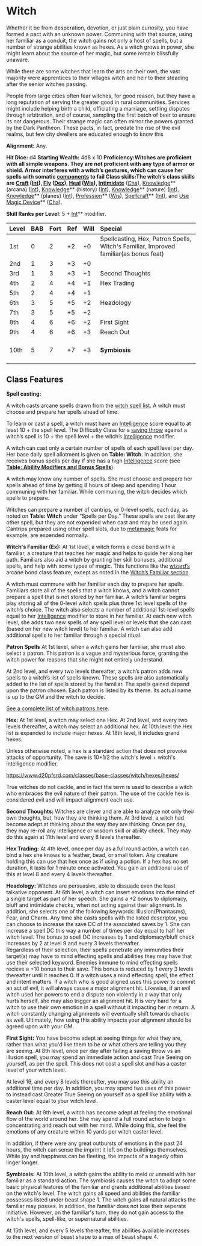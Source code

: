 # Witch

Whether it be from desperation, devotion, or just plain curiosity, you have formed a pact with an unknown power.  Communing with that source, using her familiar as a conduit, the witch gains not only a host of spells, but a number of strange abilities known as hexes. As a witch grows in power, she might learn about the source of her magic, but some remain blissfully unaware.

While there are some witches that learn the arts on their own, the vast majority were apprentices to their villages witch and heir to their steading after the senior witches passing.

People from large cities often fear witches, for good reason, but they have a long reputation of serving the greater good in rural communities.  Services might include helping birth a child, officiating a marriage, settling disputes through arbitration, and of course, sampling the first batch of beer to ensure its not dangerous.
Their strange magic can often mirror the powers granted by the Dark Pantheon.  These pacts, in fact, predate the rise of the evil realms, but few city dwellers are educated enough to know this

**Alignment:**  Any.

**Hit Dice:** d4
**Starting Wealth:** 4d8 x 10
**Proficiency:**Witches are proficient with all simple weapons. They are not proficient with any type of armor or shield. Armor interferes with a witch’s gestures, which can cause her spells with somatic [components](https://www.d20pfsrd.com/magic#TOC-Components) to fail 
**Class skills:**The witch’s class skills are [Craft](https://www.d20pfsrd.com/skills/craft)** ([Int](https://www.d20pfsrd.com/basics-ability-scores/ability-scores#TOC-Intelligence-Int-)), [Fly](https://www.d20pfsrd.com/skills/fly)** ([Dex](https://www.d20pfsrd.com/basics-ability-scores/ability-scores#TOC-Dexterity-Dex-)), [Heal](https://www.d20pfsrd.com/skills/heal)** ([Wis](https://www.d20pfsrd.com/basics-ability-scores/ability-scores#TOC-Wisdom-Wis-)), [Intimidate](https://www.d20pfsrd.com/skills/intimidate)** ([Cha](https://www.d20pfsrd.com/basics-ability-scores/ability-scores#TOC-Charisma-Cha-)), [Knowledge](https://www.d20pfsrd.com/skills/knowledge)** (arcana) ([Int](https://www.d20pfsrd.com/basics-ability-scores/ability-scores#TOC-Intelligence-Int-)), [Knowledge](https://www.d20pfsrd.com/skills/knowledge)** (history) ([Int](https://www.d20pfsrd.com/basics-ability-scores/ability-scores#TOC-Intelligence-Int-)), [Knowledge](https://www.d20pfsrd.com/skills/knowledge)** (nature) ([Int](https://www.d20pfsrd.com/basics-ability-scores/ability-scores#TOC-Intelligence-Int-)), [Knowledge](https://www.d20pfsrd.com/skills/knowledge)** (planes) ([Int](https://www.d20pfsrd.com/basics-ability-scores/ability-scores#TOC-Intelligence-Int-)), [Profession](https://www.d20pfsrd.com/skills/profession)** ([Wis](https://www.d20pfsrd.com/basics-ability-scores/ability-scores#TOC-Wisdom-Wis-)), [Spellcraft](https://www.d20pfsrd.com/skills/spellcraft)** ([Int](https://www.d20pfsrd.com/basics-ability-scores/ability-scores#TOC-Intelligence-Int-)), and [Use Magic Device](https://www.d20pfsrd.com/skills/use-magic-device)** ([Cha](https://www.d20pfsrd.com/basics-ability-scores/ability-scores#TOC-Charisma-Cha-)).

**Skill Ranks per Level**: 5 + [Int](https://www.d20pfsrd.com/basics-ability-scores/ability-scores#TOC-Intelligence-Int-)** modifier.


|**Level**|**BAB**|**Fort**|**Ref**|**Will**|**Special**|
| :- | :- | :- | :- | :- | :- |
|1st|0|2|+2|+0|Spellcasting, Hex, Patron Spells, Witch's Familiar, Improved familiar(as bonus feat)|
|2nd|1|3|+3|+0||
|3rd|1|3|+3|+1|Second Thoughts|
|4th|2|4|+4|+1|Hex Trading|
|5th|2|4|+4|+1||
|6th|3|5|+5|+2|Headology|
|7th|3|5|+5|+2||
|8th|4|6|+6|+2|First Sight|
|9th|4|6|+6|+3|Reach Out|
|10th|5|7|+7|+3|<h4>Symbiosis</h4>|

## Class Features

**Spell casting:**

A witch casts arcane spells drawn from the [witch spell list](https://www.d20pfsrd.com/magic/spell-lists-and-domains/spell-list-witch). A witch must choose and prepare her spells ahead of time.

To learn or cast a spell, a witch must have an [Intelligence](https://www.d20pfsrd.com/basics-ability-scores/ability-scores#TOC-Intelligence-Int-) score equal to at least 10 + the spell level. The Difficulty Class for a [saving throw](https://www.d20pfsrd.com/gamemastering/combat#TOC-Saving-Throws) against a witch’s spell is 10 + the spell level + the witch’s [Intelligence](https://www.d20pfsrd.com/basics-ability-scores/ability-scores#TOC-Intelligence-Int-) modifier.

A witch can cast only a certain number of spells of each spell level per day. Her base daily spell allotment is given on **Table: Witch**. In addition, she receives bonus spells per day if she has a high [Intelligence](https://www.d20pfsrd.com/basics-ability-scores/ability-scores#TOC-Intelligence-Int-) score (see [**Table: Ability Modifiers and Bonus Spells**](https://www.d20pfsrd.com/basics-ability-scores/ability-scores#Table-Ability-Modifiers-and-Bonus-Spells)).

A witch may know any number of spells. She must choose and prepare her spells ahead of time by getting 8 hours of sleep and spending 1 hour communing with her familiar. While communing, the witch decides which spells to prepare.

Witches can prepare a number of cantrips, or 0-level spells, each day, as noted on **Table: Witch** under “Spells per Day.” These spells are cast like any other spell, but they are not expended when cast and may be used again. Cantrips prepared using other spell slots, due to [metamagic](https://www.d20pfsrd.com/feats#TOC-Metamagic-Feats) feats for example, are expended normally.

**Witch's Familiar (Ex):**  At 1st level, a witch forms a close bond with a familiar, a creature that teaches her magic and helps to guide her along her path. Familiars also aid a witch by granting her skill bonuses, additional spells, and help with some types of magic. This functions like the [wizard’s](https://www.d20pfsrd.com/classes/core-classes/wizard) arcane bond class feature, except as noted in the [Witch’s Familiar section](https://www.d20pfsrd.com/classes/base-classes/witch/witch-s-familiar).

A witch must commune with her familiar each day to prepare her spells. Familiars store all of the spells that a witch knows, and a witch cannot prepare a spell that is not stored by her familiar. A witch’s familiar begins play storing all of the 0-level witch spells plus three 1st level spells of the witch’s choice. The witch also selects a number of additional 1st-level spells equal to her [Intelligence](https://www.d20pfsrd.com/basics-ability-scores/ability-scores#TOC-Intelligence-Int-) modifier to store in her familiar. At each new witch level, she adds two new spells of any spell level or levels that she can cast (based on her new witch level) to her familiar. A witch can also add additional spells to her familiar through a special ritual.

**Patron Spells**
At 1st level, when a witch gains her familiar, she must also select a patron. This patron is a vague and mysterious force, granting the witch power for reasons that she might not entirely understand.

At 2nd level, and every two levels thereafter, a witch’s patron adds new spells to a witch’s list of spells known. These spells are also automatically added to the list of spells stored by the familiar. The spells gained depend upon the patron chosen. Each patron is listed by its theme. Its actual name is up to the GM and the witch to decide.

[See a complete list of witch patrons here](https://www.d20pfsrd.com/classes/base-classes/witch/witch-patrons#Patron_Themes_and_Spells).

**Hex:** At 1st level, a witch may select one Hex.  At 2nd level, and every two levels thereafter, a witch may select an additional hex.   At 10th level the Hex list is expanded to include major hexes.  At 18th level, it includes grand hexes.

Unless otherwise noted, a hex is a standard action that does not provoke attacks of opportunity.  The save is 10+1/2 the witch's level + witch's intelligence modifier.

<https://www.d20pfsrd.com/classes/base-classes/witch/hexes/hexes/>

True witches do not cackle, and in fact the term is used to describe a witch who embraces the evil nature of their patron.  The use of the cackle hex is considered evil and will impact alignment each use.


**Second Thoughts:**  Witches are clever and are able to analyze not only their own thoughts, but, how they are thinking them.  At 3rd level, a witch had become adept at thinking about the way they are thinking.   Once per day, they may re-roll any intelligence or wisdom skill or ability check.   They may do this again at 11th level and every 8 levels thereafter.

**Hex Trading:**  At 4th level, once per day as a full round action, a witch can bind a hex she knows to a feather, bead, or small token.  Any creature holding this can use that hex once as if using a potion.    If a hex has no set duration, it lasts for 1 minute once activated.  You gain an additional use of this at level 8 and every 4 levels thereafter.

**Headology:**  Witches are persuasive, able to dissuade even the  least talkative opponent.  At 6th level, a witch can insert emotions into the mind of a single target as part of her speech.  She gains a +2 bonus to diplomacy, bluff and intimidate checks, when not acting against their alignment.
In addition, she selects one of the following keywords: Illusion(Phantasms), Fear, and Charm.  Any time she casts spells with the listed descriptor, you can choose to increase the save DC of the associated saves by 1.    She can increase a spell DC this way a number of times per day equal to half her witch level.
The bonus to spell DC increases by 1 and diplomacy/bluff check increases by 2 at level 9 and every 3 levels thereafter.<br/>
Regardless of their selection, their spells penetrate any immunities their target(s) may have to mind effecting spells and abilities they may have that use their selected keyword.  Enemies immune to mind effecting spells recieve a +10 bonus to their save.  This bonus is reduced by 1 every 3 levels thereafter until it reaches 0.
If a witch uses a mind effecting spell, the effect and intent matters.  If a witch who is good aligned uses this power to commit an act of evil, it will always cause a major alignment hit.  Likewise, if an evil witch used her powers to end a dispute non violently in a way that only hurts herself, she may also trigger an alignment hit.  It is very hard for a witch to use their own emotion in a spell without it impacting her in return.  A witch constantly changing alignments will eventually shift towards chaotic as well.  Ultimately, how using this ability impacts your alignment should be agreed upon with your GM.

**First Sight:** You have become adept at seeing things for what they are, rather than what you'd like them to be or what others are telling you they are seeing.  At 8th level, once per day after failing a saving throw vs an illusion spell, you may spend an immediate action and cast True Seeing on yourself, as per the spell.   This does not cost a spell slot and has a caster level of your witch level.   

At level 16, and every 8 levels thereafter, you may use this ability an additional time per day.  In addition, you may spend two uses of this power to instead cast Greater True Seeing on yourself as a spell like ability with a caster level equal to your witch level.

**Reach Out:**  At 9th level, a witch has become adept at feeling the emotional flow of the world around her.  She may spend a full round action to begin concentrating and reach out with her mind.  While doing this, she feel the emotions of any creature within 10 yards per witch caster level.

In addition, if there were any great outbursts of emotions in the past 24 hours, the witch can sense the imprint it left on the buildings themselves.  While joy and happiness can be fleeting, the impacts of a tragedy often linger longer.  

**Symbiosis:** At 10th level, a witch gains the ability to meld or unmeld with her familiar as a standard action. The symbiosis causes the witch to adopt some basic physical features of the familiar and grants additional abilities based on the witch's level. The witch gains all speed and abilities the familiar possesses listed under beast shape 1.
The witch gains all natural attacks the familiar may posses.  In addition, the familiar does not lose their seperate initiative.  However, on the familiar's turn, they do not gain access to the witch's spells, spell-like, or supernatural abilities.

At 15th level, and every 5 levels thereafter, the abilities available increases to the next version of beast shape to a max of beast shape 4.
